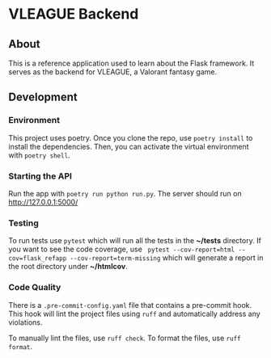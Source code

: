# VLEAGUE Backend

## About
This is a reference application used to learn about the Flask framework. It serves as the backend for VLEAGUE, 
a Valorant fantasy game. 

## Development

### Environment
This project uses poetry. Once you clone the repo, use `poetry install` to install the dependencies. Then, you
can activate the virtual environment with `poetry shell`.

### Starting the API
Run the app with `poetry run python run.py`. The server should run on http://127.0.0.1:5000/

### Testing
To run tests use `pytest` which will run all the tests in the **~/tests** directory. If you want to see the
code coverage, use ` pytest --cov-report=html --cov=flask_refapp --cov-report=term-missing` which will generate a 
report in the root directory under **~/htmlcov**.

### Code Quality
There is a `.pre-commit-config.yaml` file that contains a pre-commit hook. This hook will
lint the project files using `ruff` and automatically address any violations.

To manually lint the files, use `ruff check`. To format the files, use `ruff format`.

